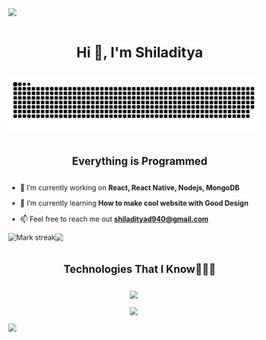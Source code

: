 <!--horizontal divider(gradiant)-->
<img src="https://user-images.githubusercontent.com/73097560/115834477-dbab4500-a447-11eb-908a-139a6edaec5c.gif">

<!--h1 without bottom border-->
<div id="user-content-toc">
  <ul align="center">
    <summary><h1 style="display: inline-block">Hi 👋, I'm Shiladitya</h1></summary>
  </ul>
</div>

<!--- snake -->
<div align="center">
  <img  src="https://github.com/1999AZZAR/1999AZZAR/blob/main/resources/img/grid-snake.svg"
       alt="snake" /></a>
</div>

<!--h2 without bottom border-->
<div id="user-content-toc">
  <ul align="center">
    <summary><h2 style="display: inline-block">Everything is Programmed</h2></summary>
  </ul>
</div>

<!--Intro start-->

- 🔭 I’m currently working on **React, React Native, Nodejs, MongoDB**

- 🌱 I’m currently learning **How to make cool website with Good Design**

- 📫 Feel free to reach me out **shiladityad940@gmail.com**
<!--Intro end-->

<!--- stats & Trophy (start) -->
<p align="center">
  <!--- stats (start) -->
 <div align="center">
  <div style="display: flex;">

    
  <img align=top  title="🔥 Get streak stats for your profile at git.io/streak-stats" alt="Mark streak" src="https://github-readme-streak-stats.herokuapp.com/?user=Shiladitya070&theme=dark&hide_border=false" /> 


  <img  align="top"  src="https://github-readme-stats.anuraghazra1.vercel.app/api/top-langs/?username=Shiladitya070&theme=dark&hide_border=false&no-bg=true&no-frame=true&langs_count=10"/>
  </div>
  </div>
  
<!--- stats (end) -->

</p>        
<!--- stats (end) -->

<!--h1 without bottom border-->
<div id="user-content-toc">
  <ul align="center">
    <summary><h2 style="display: inline-block">Technologies That I Know👨🏻‍💻</h2></summary>
  </ul>
</div>
<!--tech stack icons-->
<p align="center">
  <a href="https://skillicons.dev">
    <img src="https://skillicons.dev/icons?i=git,aws,bootstrap,css,discord,express,figma,firebase,github,html,idea,java,js,linux,md,materialui,mongodb,mysql,nextjs,nodejs,postman,py,react,tailwind,ts,vscode&perline=14" />
  </a>
</p>

<!-- Connect with me -->
<!--h2 without bottom border-->

<!--profile visit count-->
<div align="center">
  
[![](https://visitcount.itsvg.in/api?id=Shiladitya070&label=Profile%20Views&color=0&icon=0&pretty=false)](https://visitcount.itsvg.in)
  
</div>

<!--horizontal divider(gradiant)-->
<img src="https://user-images.githubusercontent.com/73097560/115834477-dbab4500-a447-11eb-908a-139a6edaec5c.gif">
